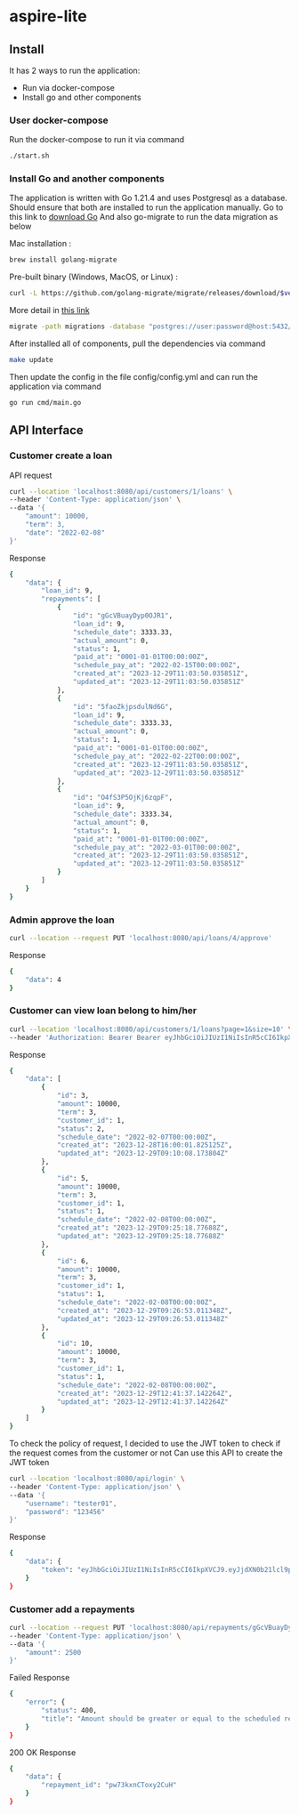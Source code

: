 # aspire-lite

## Install

It has 2 ways to run the application:
- Run via docker-compose
- Install go and other components

### User docker-compose

Run the docker-compose to run it via command
```sh
./start.sh
```

### Install Go and another components

The application is written with Go 1.21.4 and uses Postgresql as a database. Should ensure that both are installed to run the application manually. Go to this link to [download Go](https://go.dev/doc/install)
And also go-migrate to run the data migration as below

Mac installation : 
```sh
brew install golang-migrate
```

Pre-built binary (Windows, MacOS, or Linux) : 
```sh
curl -L https://github.com/golang-migrate/migrate/releases/download/$version/migrate.$os-$arch.tar.gz | tar xvz
```
More detail in [this link](https://github.com/golang-migrate/migrate/tree/master/cmd/migrate) 

```sh
migrate -path migrations -database "postgres://user:password@host:5432/database?sslmode=disable" up
```

After installed all of components, pull the dependencies via command
```sh
make update
```

Then update the config in the file config/config.yml and can run the application via command
```sh
go run cmd/main.go
```

## API Interface

### Customer create a loan
API request
```sh
curl --location 'localhost:8080/api/customers/1/loans' \
--header 'Content-Type: application/json' \
--data '{
    "amount": 10000,
    "term": 3,
    "date": "2022-02-08"
}'
```

Response
```sh
{
    "data": {
        "loan_id": 9,
        "repayments": [
            {
                "id": "gGcVBuayDyp0OJR1",
                "loan_id": 9,
                "schedule_date": 3333.33,
                "actual_amount": 0,
                "status": 1,
                "paid_at": "0001-01-01T00:00:00Z",
                "schedule_pay_at": "2022-02-15T00:00:00Z",
                "created_at": "2023-12-29T11:03:50.035851Z",
                "updated_at": "2023-12-29T11:03:50.035851Z"
            },
            {
                "id": "5faoZkjpsdulNd6G",
                "loan_id": 9,
                "schedule_date": 3333.33,
                "actual_amount": 0,
                "status": 1,
                "paid_at": "0001-01-01T00:00:00Z",
                "schedule_pay_at": "2022-02-22T00:00:00Z",
                "created_at": "2023-12-29T11:03:50.035851Z",
                "updated_at": "2023-12-29T11:03:50.035851Z"
            },
            {
                "id": "O4fS3P5OjKj6zqpF",
                "loan_id": 9,
                "schedule_date": 3333.34,
                "actual_amount": 0,
                "status": 1,
                "paid_at": "0001-01-01T00:00:00Z",
                "schedule_pay_at": "2022-03-01T00:00:00Z",
                "created_at": "2023-12-29T11:03:50.035851Z",
                "updated_at": "2023-12-29T11:03:50.035851Z"
            }
        ]
    }
}
```

### Admin approve the loan

```sh
curl --location --request PUT 'localhost:8080/api/loans/4/approve'
```

Response
```sh
{
    "data": 4
}
```

### Customer can view loan belong to him/her

```sh
curl --location 'localhost:8080/api/customers/1/loans?page=1&size=10' \
--header 'Authorization: Bearer Bearer eyJhbGciOiJIUzI1NiIsInR5cCI6IkpXVCJ9.eyJjdXN0b21lcl9pZCI6MSwiZXhwIjoxNzAzODU3MzAxLCJuYmYiOjE3MDM4NTM3MDEsImlhdCI6MTcwMzg1MzcwMX0.OSYBIeZDwad2WEyh4ErFChodFn08te9yu5l3Jc_f_gc'
```

Response
```sh
{
    "data": [
        {
            "id": 3,
            "amount": 10000,
            "term": 3,
            "customer_id": 1,
            "status": 2,
            "schedule_date": "2022-02-07T00:00:00Z",
            "created_at": "2023-12-28T16:00:01.825125Z",
            "updated_at": "2023-12-29T09:10:08.173804Z"
        },
        {
            "id": 5,
            "amount": 10000,
            "term": 3,
            "customer_id": 1,
            "status": 1,
            "schedule_date": "2022-02-08T00:00:00Z",
            "created_at": "2023-12-29T09:25:18.77688Z",
            "updated_at": "2023-12-29T09:25:18.77688Z"
        },
        {
            "id": 6,
            "amount": 10000,
            "term": 3,
            "customer_id": 1,
            "status": 1,
            "schedule_date": "2022-02-08T00:00:00Z",
            "created_at": "2023-12-29T09:26:53.011348Z",
            "updated_at": "2023-12-29T09:26:53.011348Z"
        },
        {
            "id": 10,
            "amount": 10000,
            "term": 3,
            "customer_id": 1,
            "status": 1,
            "schedule_date": "2022-02-08T00:00:00Z",
            "created_at": "2023-12-29T12:41:37.142264Z",
            "updated_at": "2023-12-29T12:41:37.142264Z"
        }
    ]
}
```

To check the policy of request, I decided to use the JWT token to check if the request comes from the customer or not
Can use this API to create the JWT token

```sh
curl --location 'localhost:8080/api/login' \
--header 'Content-Type: application/json' \
--data '{
    "username": "tester01",
    "password": "123456"
}'
```

Response
```sh
{
    "data": {
        "token": "eyJhbGciOiJIUzI1NiIsInR5cCI6IkpXVCJ9.eyJjdXN0b21lcl9pZCI6MSwiZXhwIjoxNzAzODU3MzAxLCJuYmYiOjE3MDM4NTM3MDEsImlhdCI6MTcwMzg1MzcwMX0.OSYBIeZDwad2WEyh4ErFChodFn08te9yu5l3Jc_f_gc"
    }
}
```

### Customer add a repayments
```sh
curl --location --request PUT 'localhost:8080/api/repayments/gGcVBuayDyp0OJR1' \
--header 'Content-Type: application/json' \
--data '{
    "amount": 2500
}'
```

Failed Response
```sh
{
    "error": {
        "status": 400,
        "title": "Amount should be greater or equal to the scheduled repayment"
    }
}
```

200 OK Response
```sh
{
    "data": {
        "repayment_id": "pw73kxnCToxy2CuH"
    }
}
```
